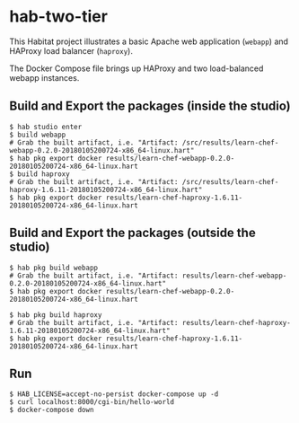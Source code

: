 # hab-two-tier

This Habitat project illustrates a basic Apache web application (`webapp`) and HAProxy load balancer (`haproxy`).

The Docker Compose file brings up HAProxy and two load-balanced webapp instances.

## Build and Export the packages (inside the studio)

```
$ hab studio enter
$ build webapp
# Grab the built artifact, i.e. "Artifact: /src/results/learn-chef-webapp-0.2.0-20180105200724-x86_64-linux.hart"
$ hab pkg export docker results/learn-chef-webapp-0.2.0-20180105200724-x86_64-linux.hart
$ build haproxy
# Grab the built artifact, i.e. "Artifact: /src/results/learn-chef-haproxy-1.6.11-20180105200724-x86_64-linux.hart"
$ hab pkg export docker results/learn-chef-haproxy-1.6.11-20180105200724-x86_64-linux.hart
```

## Build and Export the packages (outside the studio)

```
$ hab pkg build webapp
# Grab the built artifact, i.e. "Artifact: results/learn-chef-webapp-0.2.0-20180105200724-x86_64-linux.hart"
$ hab pkg export docker results/learn-chef-webapp-0.2.0-20180105200724-x86_64-linux.hart

$ hab pkg build haproxy
# Grab the built artifact, i.e. "Artifact: results/learn-chef-haproxy-1.6.11-20180105200724-x86_64-linux.hart"
$ hab pkg export docker results/learn-chef-haproxy-1.6.11-20180105200724-x86_64-linux.hart
```

## Run

```
$ HAB_LICENSE=accept-no-persist docker-compose up -d
$ curl localhost:8000/cgi-bin/hello-world
$ docker-compose down
```

